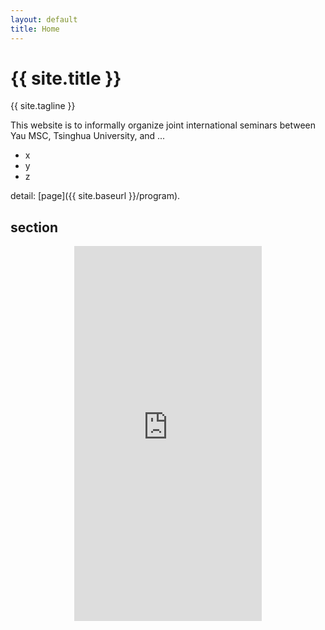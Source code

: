 ```yaml
---
layout: default
title: Home
---
```





# {{ site.title }}

{{ site.tagline }}


This website is to informally organize joint international seminars between Yau MSC, Tsinghua University, and ...

* x
* y
* z



detail: [page]({{ site.baseurl }}/program).

## section

<!-- **bold**  *italic* -->


<center><iframe src="https://teamup.com/ksf65f4xmpybah5e1x?view=m&showHeader=0&showProfileAndInfo=0&showSidepanel=1&disableSidepanel=1&showViewSelector=0&showMenu=0&weekStartDay=mo&showAgendaHeader=1&showAgendaDetails=0&showYearViewHeader=1"  frameborder="0" scrolling="no" height="600" /></center>

  
<p>
</p>

<br/>
<br/>
<br/>
<br/>

